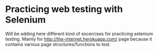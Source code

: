 # Practicing web testing with Selenium
Will be adding here different kind of excercises for practicing selenium testing.
Mainly for http://the-internet.herokuapp.com/ page 
because it contains various page structures/functions to test.
